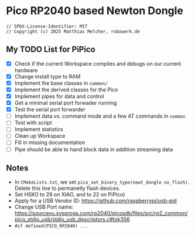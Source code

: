 
# Pico RP2040 based Newton Dongle

```
// SPDX-License-Identifier: MIT
// Copyright (c) 2025 Matthias Melcher, robowerk.de
```
## My TODO List for PiPico

 - [x] Check if the current Workspace compiles and debugs on our current hardware
 - [x] Change install type to RAM
 - [x] Implement the base classes in `common/`
 - [x] Implement the derived classes for the Pico
 - [x] Implement pipes for data and control
 - [x] Get a minimal serial port forwader running
 - [x] Test the serial port forwarder
 - [ ] Implement data vs. command mode and a few AT commands in `common`
 - [ ] Test with script
 - [ ] Implement statistics
 - [ ] Clean up Workspace
 - [ ] Fill in missing documentation
 - [ ] Pipe should be able to hand block data in addition streaming data

 ## Notes

 - In `CMakeLists.txt`, we set `pico_set_binary_type(newt_dongle no_flash)`. 
    Delete this line to permanetly flash devices.
 - Set HSKO to 29 on XIAO, and to 22 on PiPico)
 - Apply for a USB Vendor ID: https://github.com/raspberrypi/usb-pid
 - Change USB Port name: https://sourcevu.sysprogs.com/rp2040/picosdk/files/src/rp2_common/pico_stdio_usb/stdio_usb_descriptors.c#tok356
 - `#if defined(PICO_RP2040) ...`

